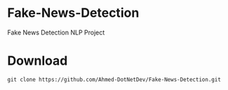 # Fake-News-Detection
Fake News Detection NLP Project
# Download
    git clone https://github.com/Ahmed-DotNetDev/Fake-News-Detection.git
